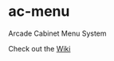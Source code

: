 # ac-menu
Arcade Cabinet Menu System  

Check out the [Wiki](https://github.com/cs-club-appdev/ac-menu/wiki)
